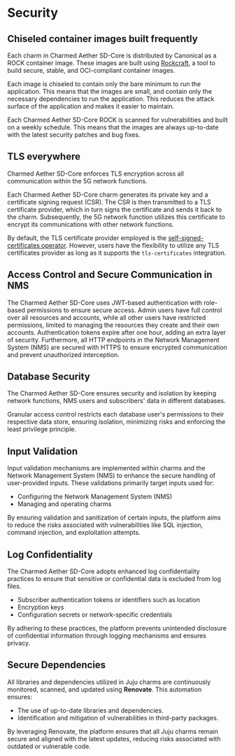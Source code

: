 # Security

## Chiseled container images built frequently

Each charm in Charmed Aether SD-Core is distributed by Canonical as a ROCK container image. These images are built using [Rockcraft]( https://documentation.ubuntu.com/rockcraft/en/latest/), a tool to build secure, stable, and OCI-compliant container images.

Each image is chiseled to contain only the bare minimum to run the application. This means that the images are small, and contain only the necessary dependencies to run the application. This reduces the attack surface of the application and makes it easier to maintain.

Each Charmed Aether SD-Core ROCK is scanned for vulnerabilities and built on a weekly schedule. This means that the images are always up-to-date with the latest security patches and bug fixes.

## TLS everywhere

Charmed Aether SD-Core enforces TLS encryption across all communication within the 5G network functions.

Each Charmed Aether SD-Core charm generates its private key and a certificate signing request (CSR). The CSR is then transmitted to a TLS certificate provider, which in turn signs the certificate and sends it back to the charm. Subsequently, the 5G network function utilizes this certificate to encrypt its communications with other network functions.

By default, the TLS certificate provider employed is the [self-signed-certificates operator](https://charmhub.io/self-signed-certificates). However, users have the flexibility to utilize any TLS certificates provider as long as it supports the `tls-certificates` integration.

## Access Control and Secure Communication in NMS

The Charmed Aether SD-Core uses JWT-based authentication with role-based permissions to ensure secure access. Admin users have full control over all resources and accounts, while all other users have restricted permissions, limited to managing the resources they create and their own accounts. Authentication tokens expire after one hour, adding an extra layer of security. Furthermore, all HTTP endpoints in the Network Management System (NMS) are secured with HTTPS to ensure encrypted communication and prevent unauthorized interception.

## Database Security

The Charmed Aether SD-Core ensures security and isolation by keeping network functions, NMS users and subscribers' data in different databases.

Granular access control restricts each database user's permissions to their respective data store, ensuring isolation, minimizing risks and enforcing the least privilege principle.

## Input Validation

Input validation mechanisms are implemented within charms and the Network Management System (NMS) to enhance the secure handling of user-provided inputs. These validations primarily target inputs used for:

- Configuring the Network Management System (NMS)
- Managing and operating charms

By ensuring validation and sanitization of certain inputs, the platform aims to reduce the risks associated with vulnerabilities like SQL injection, command injection, and exploitation attempts.

## Log Confidentiality

The Charmed Aether SD-Core adopts enhanced log confidentiality practices to ensure that sensitive or confidential data is excluded from log files.

- Subscriber authentication tokens or identifiers such as location
- Encryption keys
- Configuration secrets or network-specific credentials

By adhering to these practices, the platform prevents unintended disclosure of confidential information through logging mechanisms and ensures privacy.

## Secure Dependencies

All libraries and dependencies utilized in Juju charms are continuously monitored, scanned, and updated using **Renovate**. This automation ensures:

- The use of up-to-date libraries and dependencies.
- Identification and mitigation of vulnerabilities in third-party packages.

By leveraging Renovate, the platform ensures that all Juju charms remain secure and aligned with the latest updates, reducing risks associated with outdated or vulnerable code.